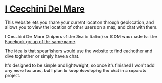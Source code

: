 # [I Cecchini Del Mare](https://icdm.herokuapp.com/)

This website lets you share your current location through geolocation, and allows you to view the location of other users on a map, and chat with them.

I Cecchini Del Mare (Snipers of the Sea in Italian) or ICDM was made for the [Facebook group of the same name](https://www.facebook.com/groups/cecchinidelmare/). 

The idea is that spearfishers would use the website to find eachother and dive toghether or simply have a chat.

It's designed to be simple and lightweight, so once it's finished I won't add any more features, but I plan to keep developing the chat in a separate project.